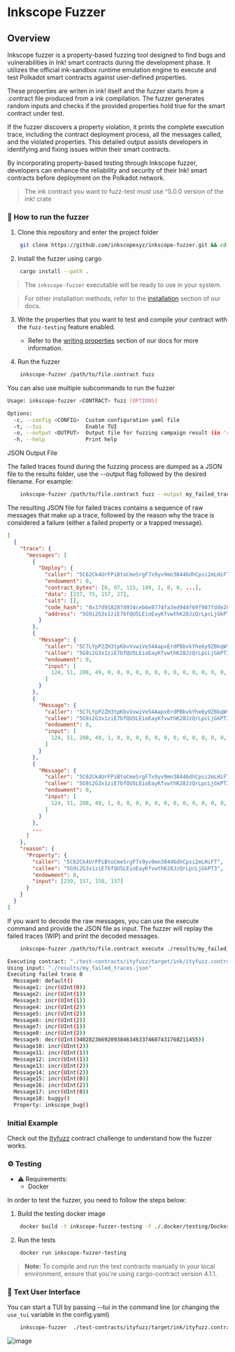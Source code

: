 # Inkscope Fuzzer

## Overview

Inkscope fuzzer is a property-based fuzzing tool designed to find bugs and vulnerabilities in Ink! smart contracts during the development phase. It utilizes the official ink-sandbox runtime emulation engine to execute and test Polkadot smart contracts against user-defined properties.

These properties are writen in ink! itself and the fuzzer starts from a .contract file produced from a ink compilation. The fuzzer generates random inputs and checks if the provided properties hold true for the smart contract under test.

If the fuzzer discovers a property violation, it prints the complete execution trace, including the contract deployment process, all the messages called, and the violated properties. This detailed output assists developers in identifying and fixing issues within their smart contracts.

By incorporating property-based testing through Inkscope fuzzer, developers can enhance the reliability and security of their Ink! smart contracts before deployment on the Polkadot network.

>  The ink contract you want to fuzz-test must use ^5.0.0 version of the ink! crate

### 🚀 How to run the fuzzer

1. Clone this repository and enter the project folder
```bash
    git clone https://github.com/inkscopexyz/inkscope-fuzzer.git && cd inkscope-fuzzer
```

2. Install the fuzzer using cargo
```bash
    cargo install --path .
```

> The `inkscope-fuzzer` executable will be ready to use in your system.

> For other installation methods, refer to the [installation](book/src/installation.md) section of our docs.

3. Write the properties that you want to test and compile your contract with the `fuzz-testing` feature enabled.
    - Refer to the [writing properties](book/src/writing-properties.md) section of our docs for more information.

4. Run the fuzzer
```bash
    inkscope-fuzzer /path/to/file.contract fuzz
```

You can also use multiple subcommands to run the fuzzer
```bash
Usage: inkscope-fuzzer <CONTRACT> fuzz [OPTIONS]

Options:
  -c, --config <CONFIG>  Custom configuration yaml file
  -t, --tui              Enable TUI
  -o, --output <OUTPUT>  Output file for fuzzing campaign result (in 'results' dir, default: 'failed_traces')
  -h, --help             Print help
```

JSON Output File

The failed traces found during the fuzzing process are dumped as a JSON file to the results folder, use the --output flag followed by the desired filename. For example:
```bash
    inkscope-fuzzer /path/to/file.contract fuzz --output my_failed_traces.json
```
The resulting JSON file for failed traces contains a sequence of raw messages that make up a trace, followed by the reason why the trace is considered a failure (either a failed property or a trapped message).

```json
[
  {
    "trace": {
      "messages": [
        {
          "Deploy": {
            "caller": "5C62Ck4UrFPiBtoCmeSrgF7x9yv9mn38446dhCpsi2mLHiFT",
            "endowment": 0,
            "contract_bytes": [0, 97, 115, 109, 1, 0, 0, ...],
            "data": [237, 75, 157, 27],
            "salt": [],
            "code_hash": "0x37d918287d934ceb6e8774fa3ed944f69f987fdde28cec7da81551b79030c122",
            "address": "5G9i2G3x1ziE7bfQU5LEioEayKfvwthK28JzQrLpcLjGkPT3"
          }
        },
        {
          "Message": {
            "caller": "5C7LYpP2ZH3tpKbvVvwiVe54AapxErdPBbvkYhe6y9ZBkqWt",
            "callee": "5G9i2G3x1ziE7bfQU5LEioEayKfvwthK28JzQrLpcLjGkPT3",
            "endowment": 0,
            "input": [
              124, 51, 208, 49, 0, 0, 0, 0, 0, 0, 0, 0, 0, 0, 0, 0, 0, 0, 0, 0
            ]
          }
        },
        {
          "Message": {
            "caller": "5C7LYpP2ZH3tpKbvVvwiVe54AapxErdPBbvkYhe6y9ZBkqWt",
            "callee": "5G9i2G3x1ziE7bfQU5LEioEayKfvwthK28JzQrLpcLjGkPT3",
            "endowment": 0,
            "input": [
              124, 51, 208, 49, 1, 0, 0, 0, 0, 0, 0, 0, 0, 0, 0, 0, 0, 0, 0, 0
            ]
          }
        },
        {
          "Message": {
            "caller": "5C62Ck4UrFPiBtoCmeSrgF7x9yv9mn38446dhCpsi2mLHiFT",
            "callee": "5G9i2G3x1ziE7bfQU5LEioEayKfvwthK28JzQrLpcLjGkPT3",
            "endowment": 0,
            "input": [
              124, 51, 208, 49, 1, 0, 0, 0, 0, 0, 0, 0, 0, 0, 0, 0, 0, 0, 0, 0
            ]
          }
        },
        ...
      ]
    },
    "reason": {
      "Property": {
        "caller": "5C62Ck4UrFPiBtoCmeSrgF7x9yv9mn38446dhCpsi2mLHiFT",
        "callee": "5G9i2G3x1ziE7bfQU5LEioEayKfvwthK28JzQrLpcLjGkPT3",
        "endowment": 0,
        "input": [239, 157, 158, 137]
      }
    }
  }
]
``` 

If you want to decode the raw messages, you can use the execute command and provide the JSON file as input. The fuzzer will replay the failed traces (WIP) and print the decoded messages.

```bash
    inkscope-fuzzer /path/to/file.contract execute ./results/my_failed_traces.json
```

```bash
Executing contract: "./test-contracts/ityfuzz/target/ink/ityfuzz.contract"
Using input: "./results/my_failed_traces.json"
Executing failed trace 0
  Message0: default()
  Message1: incr(UInt(0))
  Message2: incr(UInt(1))
  Message3: incr(UInt(1))
  Message4: incr(UInt(2))
  Message5: incr(UInt(2))
  Message6: incr(UInt(2))
  Message7: incr(UInt(1))
  Message8: incr(UInt(2))
  Message9: decr(UInt(340282366920938463463374607431768211455))
  Message10: incr(UInt(2))
  Message11: incr(UInt(1))
  Message12: incr(UInt(1))
  Message13: incr(UInt(2))
  Message14: incr(UInt(2))
  Message15: incr(UInt(0))
  Message16: incr(UInt(2))
  Message17: incr(UInt(0))
  Message18: buggy()
  Property: inkscope_bug()
```

### Initial Example

Check out the [Ityfuzz](book/src/ityfuzz.md) contract challenge to understand how the fuzzer works.

### ⚙️ Testing

- ⚠️ Requirements:
  - Docker

In order to test the fuzzer, you need to follow the steps below:

1. Build the testing docker image
```bash
    docker build -t inkscope-fuzzer-testing -f ./.docker/testing/Dockerfile .
```
2. Run the tests
```bash
    docker run inkscope-fuzzer-testing
```

> **Note:** To compile and run the test contracts manually in your local environment, ensure that you're using cargo-contract version 4.1.1.

### 🎨 Text User Interface

You can start a TUI by passing --tui in the command line (or changing the `use_tui` variable in the config.yaml) 
```bash
    inkscope-fuzzer  ./test-contracts/ityfuzz/target/ink/ityfuzz.contract fuzz --tui
```
![image](https://github.com/inkscopexyz/inkscope-fuzzer/assets/1017522/96a51639-3150-4dcb-a308-a5fe5d320870)
